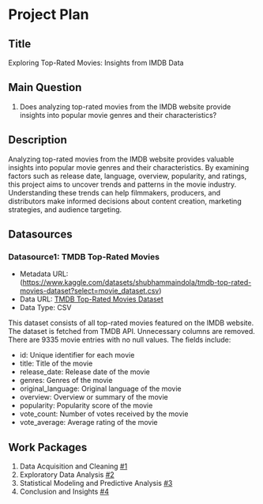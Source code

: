 # Project Plan

## Title

Exploring Top-Rated Movies: Insights from IMDB Data

## Main Question

1. Does analyzing top-rated movies from the IMDB website provide insights into popular movie genres and their characteristics?

## Description

Analyzing top-rated movies from the IMDB website provides valuable insights into popular movie genres and their characteristics. By examining factors such as release date, language, overview, popularity, and ratings, this project aims to uncover trends and patterns in the movie industry. Understanding these trends can help filmmakers, producers, and distributors make informed decisions about content creation, marketing strategies, and audience targeting.

## Datasources

### Datasource1: TMDB Top-Rated Movies

- Metadata URL: (https://www.kaggle.com/datasets/shubhammaindola/tmdb-top-rated-movies-dataset?select=movie_dataset.csv)
- Data URL: [TMDB Top-Rated Movies Dataset](https://www.kaggle.com/datasets/shubhammaindola/tmdb-top-rated-movies-dataset?select=movie_dataset.csv)
- Data Type: CSV

This dataset consists of all top-rated movies featured on the IMDB website. The dataset is fetched from TMDB API. Unnecessary columns are removed. There are 9335 movie entries with no null values. The fields include:

- id: Unique identifier for each movie
- title: Title of the movie
- release_date: Release date of the movie
- genres: Genres of the movie
- original_language: Original language of the movie
- overview: Overview or summary of the movie
- popularity: Popularity score of the movie
- vote_count: Number of votes received by the movie
- vote_average: Average rating of the movie

## Work Packages

1. Data Acquisition and Cleaning [#1][i1]
2. Exploratory Data Analysis [#2][i2]
3. Statistical Modeling and Predictive Analysis [#3][i3]
4. Conclusion and Insights [#4][i4]

[i1]: https://github.com/Nasimattar/made-ns/issues/1
[i2]: https://github.com/Nasimattar/made-ns/issues/2
[i3]: https://github.com/Nasimattar/made-ns/issues/3
[i4]: https://github.com/Nasimattar/made-ns/issues/4
